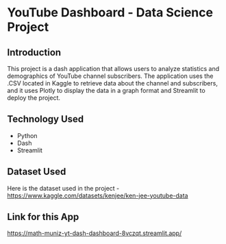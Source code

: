 # YouTube Dashboard - Data Science Project

## Introduction

This project is a dash application that allows users to analyze statistics and demographics of YouTube channel subscribers. The application uses the .CSV located in Kaggle to retrieve data about the channel and subscribers, and it uses Plotly to display the data in a graph format and Streamlit to deploy the project.

## Technology Used

- Python
- Dash
- Streamlit

## Dataset Used

Here is the dataset used in the project - https://www.kaggle.com/datasets/kenjee/ken-jee-youtube-data

## Link for this App

https://math-muniz-yt-dash-dashboard-8vczqt.streamlit.app/
